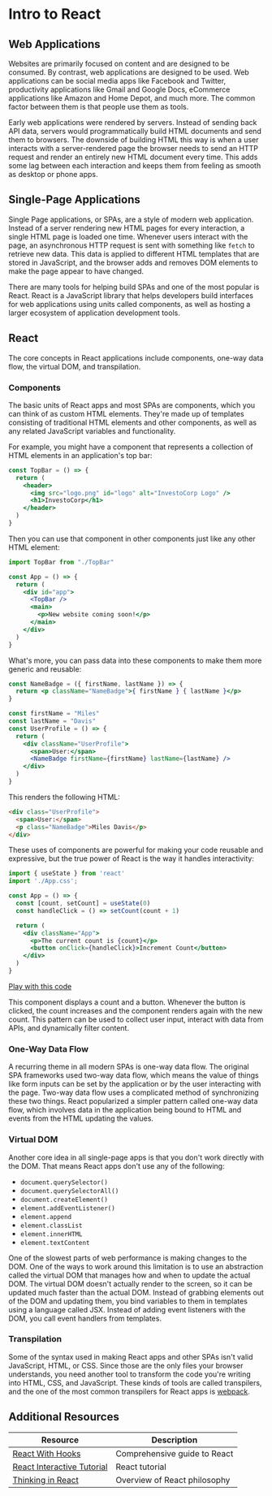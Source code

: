 # Intro to React

## Web Applications

Websites are primarily focused on content and are designed to be consumed. By contrast, web applications are designed to be used. Web applications can be social media apps like Facebook and Twitter, productivity applications like Gmail and Google Docs, eCommerce applications like Amazon and Home Depot, and much more. The common factor between them is that people use them as tools.

Early web applications were rendered by servers. Instead of sending back API data, servers would programmatically build HTML documents and send them to browsers. The downside of building HTML this way is when a user interacts with a server-rendered page the browser needs to send an HTTP request and render an entirely new HTML document every time. This adds some lag between each interaction and keeps them from feeling as smooth as desktop or phone apps.

## Single-Page Applications

Single Page applications, or SPAs, are a style of modern web application. Instead of a server rendering new HTML pages for every interaction, a single HTML page is loaded one time. Whenever users interact with the page, an asynchronous HTTP request is sent with something like `fetch` to retrieve new data. This data is applied to different HTML templates that are stored in JavaScript, and the browser adds and removes DOM elements to make the page appear to have changed.

There are many tools for helping build SPAs and one of the most popular is React. React is a JavaScript library that helps developers build interfaces for web applications using units called components, as well as hosting a larger ecosystem of application development tools.

## React

The core concepts in React applications include components, one-way data flow, the virtual DOM, and transpilation.

### Components

The basic units of React apps and most SPAs are components, which you can think of as custom HTML elements. They're made up of templates consisting of traditional HTML elements and other components, as well as any related JavaScript variables and functionality.

For example, you might have a component that represents a collection of HTML elements in an application's top bar:

```jsx
const TopBar = () => {
  return (
    <header>
      <img src="logo.png" id="logo" alt="InvestoCorp Logo" />
      <h1>InvestoCorp</h1>
    </header>
  )
}
```

Then you can use that component in other components just like any other HTML element:

```jsx
import TopBar from "./TopBar"

const App = () => {
  return (
    <div id="app">
      <TopBar />
      <main>
        <p>New website coming soon!</p>
      </main>
    </div>
  )
}
```

What's more, you can pass data into these components to make them more generic and reusable:

```jsx
const NameBadge = ({ firstName, lastName }) => {
  return <p className="NameBadge">{ firstName } { lastName }</p>
}
```

```jsx
const firstName = "Miles"
const lastName = "Davis"
const UserProfile = () => {
  return (
    <div className="UserProfile">
      <span>User:</span>
      <NameBadge firstName={firstName} lastName={lastName} />
    </div>
  )
}
```

This renders the following HTML:

```html
<div class="UserProfile">
  <span>User:</span>
  <p class="NameBadge">Miles Davis</p>
</div>
```

These uses of components are powerful for making your code reusable and expressive, but the true power of React is the way it handles interactivity:

```jsx
import { useState } from 'react'
import './App.css';

const App = () => {
  const [count, setCount] = useState(0)
  const handleClick = () => setCount(count + 1)

  return (
    <div className="App">
      <p>The current count is {count}</p>
      <button onClick={handleClick}>Increment Count</button>
    </div>
  )
}
```

[Play with this code](https://codesandbox.io/s/sweet-gould-xdbwv?file=/src/App.js)

This component displays a count and a button. Whenever the button is clicked, the count increases and the component renders again with the new count. This pattern can be used to collect user input, interact with data from APIs, and dynamically filter content.

### One-Way Data Flow

A recurring theme in all modern SPAs is one-way data flow. The original SPA frameworks used two-way data flow, which means the value of things like form inputs can be set by the application or by the user interacting with the page. Two-way data flow uses a complicated method of synchronizing these two things. React popularized a simpler pattern called one-way data flow, which involves data in the application being bound to HTML and events from the HTML updating the values.

### Virtual DOM

Another core idea in all single-page apps is that you don't work directly with the DOM. That means React apps don't use any of the following:

* `document.querySelector()`
* `document.querySelectorAll()`
* `document.createElement()`
* `element.addEventListener()`
* `element.append`
* `element.classList`
* `element.innerHTML`
* `element.textContent`

One of the slowest parts of web performance is making changes to the DOM. One of the ways to work around this limitation is to use an abstraction called the virtual DOM that manages how and when to update the actual DOM. The virtual DOM doesn't actually render to the screen, so it can be updated much faster than the actual DOM. Instead of grabbing elements out of the DOM and updating them, you bind variables to them in templates using a language called JSX. Instead of adding event listeners with the DOM, you call event handlers from templates.

### Transpilation

Some of the syntax used in making React apps and other SPAs isn't valid JavaScript, HTML, or CSS. Since those are the only files your browser understands, you need another tool to transform the code you're writing into HTML, CSS, and JavaScript. These kinds of tools are called transpilers, and the one of the most common transpilers for React apps is [webpack](https://webpack.js.org/).

## Additional Resources

| Resource | Description |
| --- | --- |
| [React With Hooks](https://reactwithhooks.netlify.app/) | Comprehensive guide to React |
| [React Interactive Tutorial](https://reactwithhooks.netlify.app/tutorial/tutorial.html) | React tutorial |
| [Thinking in React](https://reactwithhooks.netlify.app/docs/thinking-in-react.html) | Overview of React philosophy |
